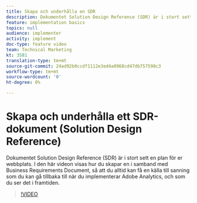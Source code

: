 ```yaml
---
title: Skapa och underhålla en SDR
description: Dokumentet Solution Design Reference (SDR) är i stort sett en plan för er webbplats. I den här videon visas hur du skapar en i samband med dokumentet för affärskrav, så att du alltid kan få en källa till sanning som du kan gå tillbaka till när du implementerar Adobe Analytics, och som du ser det i framtiden.
feature: implementation basics
topics: null
audience: implementer
activity: implement
doc-type: feature video
team: Technical Marketing
kt: 3581
translation-type: tm+mt
source-git-commit: 24ad92b0ccdf1112e3ed4a0968cd47db757598c3
workflow-type: tm+mt
source-wordcount: '0'
ht-degree: 0%

---
```



# Skapa och underhålla ett SDR-dokument (Solution Design Reference)

Dokumentet Solution Design Reference (SDR) är i stort sett en plan för er webbplats. I den här videon visas hur du skapar en i samband med Business Requirements Document, så att du alltid kan få en källa till sanning som du kan gå tillbaka till när du implementerar Adobe Analytics, och som du ser det i framtiden.

>[!VIDEO](https://video.tv.adobe.com/v/28754/?quality=12)
